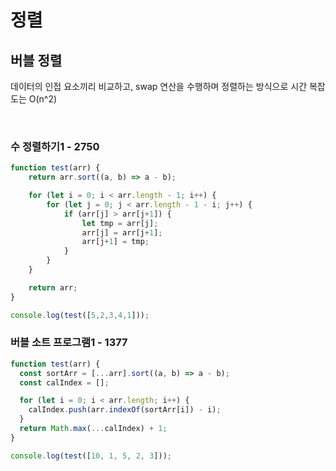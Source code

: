 # 정렬

## 버블 정렬
데이터의 인접 요소끼리 비교하고, swap 연산을 수행하며 정렬하는 방식으로 시간 복잡도는 O(n^2)

<br>

### 수 정렬하기1 - 2750
```js
function test(arr) {
    return arr.sort((a, b) => a - b);

    for (let i = 0; i < arr.length - 1; i++) {
        for (let j = 0; j < arr.length - 1 - i; j++) {
            if (arr[j] > arr[j+1]) {
                let tmp = arr[j];
                arr[j] = arr[j+1];
                arr[j+1] = tmp;
            }
        }
    }

    return arr;
}

console.log(test([5,2,3,4,1]));
```

### 버블 소트 프로그램1 - 1377
```js
function test(arr) {
  const sortArr = [...arr].sort((a, b) => a - b);
  const calIndex = [];

  for (let i = 0; i < arr.length; i++) {
    calIndex.push(arr.indexOf(sortArr[i]) - i);
  }
  return Math.max(...calIndex) + 1;
}

console.log(test([10, 1, 5, 2, 3]));
```

